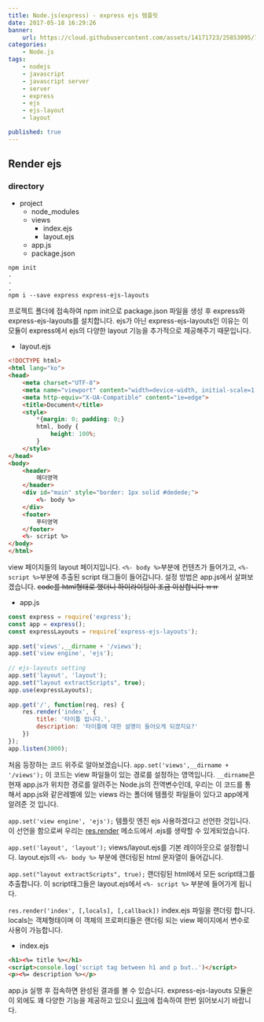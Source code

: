 ```yaml
---
title: Node.js(express) - express ejs 템플릿
date: 2017-05-18 16:29:26
banner:
    url: https://cloud.githubusercontent.com/assets/14171723/25853095/7bf3be3a-3506-11e7-8421-0a2287dd6278.png
categories:
    - Node.js
tags:
    - nodejs
    - javascript
    - javascript server
    - server
    - express
    - ejs
    - ejs-layout
    - layout

published: true
---
```


[link1]: http://expressjs.com/ko/4x/api.html#res.render
[link2]: https://github.com/Soarez/express-ejs-layouts

## Render ejs
### directory
- project
    - node_modules
    - views
        - index.ejs
        - layout.ejs
    - app.js
    - package.json



```
npm init
.
.
.
npm i --save express express-ejs-layouts
```
프로젝트 폴더에 접속하여 npm init으로 package.json 파일을 생성 후 express와 express-ejs-layouts를 설치합니다. ejs가 아닌 express-ejs-layouts인 이유는 이 모듈이 express에서 ejs의 다양한 layout 기능을 추가적으로 제공해주기 때문입니다.

- layout.ejs
```html
<!DOCTYPE html>
<html lang="ko">
<head>
    <meta charset="UTF-8">
    <meta name="viewport" content="width=device-width, initial-scale=1.0">
    <meta http-equiv="X-UA-Compatible" content="ie=edge">
    <title>Document</title>
    <style>
        *{margin: 0; padding: 0;}
        html, body {
            height: 100%;
        }
    </style>
</head>
<body>
    <header>
        헤더영역
    </header>
    <div id="main" style="border: 1px solid #dedede;">
        <%- body %>
    </div>
    <footer>
        푸터영역
    </footer>
    <%- script %>
</body>
</html>
```
view 페이지들의 layout 페이지입니다. `<%- body %>`부분에 컨텐츠가 들어가고, `<%- script %>`부분에 추출된 script 태그들이 들어갑니다. 설정 방법은 app.js에서 살펴보겠습니다.
~~code를 html형태로 했더니 하이라이팅이 조금 이상합니다 ㅠㅠ~~
- app.js
```javascript
const express = require('express');
const app = express();
const expressLayouts = require('express-ejs-layouts');
　
app.set('views',__dirname + '/views');
app.set('view engine', 'ejs');
　
// ejs-layouts setting
app.set('layout', 'layout');
app.set("layout extractScripts", true);
app.use(expressLayouts);
　
app.get('/', function(req, res) {
    res.render('index', {
        title: '타이틀 입니다.',
        description: '타이틀에 대한 설명이 들어오게 되겠지요?'
    })
});
app.listen(3000);
```
처음 등장하는 코드 위주로 알아보겠습니다.
`app.set('views',__dirname + '/views');` 이 코드는 view 파일들이 있는 경로를 설정하는 영역입니다. `__dirname`은 현재 app.js가 위치한 경로를 알려주는 Node.js의 전역변수인데, 우리는 이 코드를 통해서 app.js와 같은레벨에 있는 views 라는 폴더에 템플릿 파일들이 있다고 app에게 알려준 것 입니다.

`app.set('view engine', 'ejs');` 템플릿 엔진 ejs 사용하겠다고 선언한 것입니다. 이 선언을 함으로써 우리는 [res.render][link1] 메소드에서 .ejs를 생략할 수 있게되었습니다.

`app.set('layout', 'layout');` views/layout.ejs를 기본 레이아웃으로 설정합니다. layout.ejs의 `<%- body %>` 부분에 랜더링된 html 문자열이 들어갑니다.

`app.set("layout extractScripts", true);` 랜더링된 html에서 모든 script태그를 추출합니다. 이 script태그들은 layout.ejs에서 `<%- script %>` 부분에 들어가게 됩니다.

`res.render('index', [,locals], [,callback])` index.ejs 파일을 랜더링 합니다. locals는 객체형태이며 이 객체의 프로퍼티들은 랜더링 되는 view 페이지에서 변수로 사용이 가능합니다.


- index.ejs
```html
<h1><%= title %></h1>
<script>console.log('script tag between h1 and p but..')</script>
<p><%= description %></p>
```

app.js 실행 후 접속하면 완성된 결과를 볼 수 있습니다. express-ejs-layouts 모듈은 이 외에도 꽤 다양한 기능을 제공하고 있으니 [링크][link2]에 접속하여 한번 읽어보시기 바랍니다.
